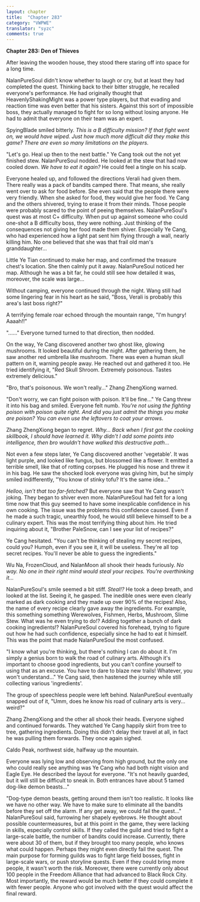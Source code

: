 ```yaml
---
layout: chapter
title:  "Chapter 283"
category: "VWPWE"
translator: "syzc"
comments: true
---
```


**Chapter 283: Den of Thieves**

After leaving the wooden house, they stood there staring off into space for a long time.

NalanPureSoul didn't know whether to laugh or cry, but at least they had completed the quest. Thinking back to their bitter struggle, he recalled everyone's performance. He had originally thought that HeavenlyShakingMight was a power type players, but that evading and reaction time was even better that his sisters. Against this sort of impossible boss, they actually managed to fight for so long without losing anyone. He had to admit that everyone on their team was an expert.

SpyingBlade smiled bitterly. *This is a B difficulty mission? If that fight went on, we would have wiped. Just how much more difficult did they make this game? There are even so many limitations on the players.*

"Let's go. Heal up then to the next battle." Ye Cang took out the not yet finished stew. NalanPureSoul nodded. He looked at the stew that had now cooled down. *We have to eat it again?* He could feel a tingle on his scalp.

Everyone healed up, and followed the directions Verali had given them. There really was a pack of bandits camped there. That means, she really went over to ask for food before. She even said that the people there were very friendly. When she asked for food, they would give her food. Ye Cang and the others shivered, trying to erase it from their minds. Those people were probably scared to the point of peeing themselves. NalanPureSoul's quest was at most C+ difficulty. When put up against someone who could one-shot a B difficulty boss, they were nothing. Just thinking of the consequences not giving her food made them shiver. Especially Ye Cang, who had experienced how a light pat sent him flying through a wall, nearly killing him. No one believed that she was that frail old man's granddaughter...

Little Ye Tian continued to make her map, and confirmed the treasure chest's location. She then calmly put it away. NalanPureSoul noticed her map. Although he was a bit far, he could still see how detailed it was, moreover, the scale was large...

Without camping, everyone continued through the night. Wang still had some lingering fear in his heart as he said, "Boss, Verali is probably this area's last boss right?"

A terrifying female roar echoed through the mountain range, "I'm hungry! Aaaah!!"

"......" Everyone turned turned to that direction, then nodded.

On the way, Ye Cang discovered another two ghost like, glowing mushrooms. It looked beautiful during the night. After gathering them, he saw another red umbrella like mushroom. There was even a human skull pattern on it, warning people away. He reached out and gathered it too. He tried identifying it, "Red Skull Shroom. Extremely poisonous. Tastes extremely delicious."

"Bro, that's poisonous. We won't really..." Zhang ZhengXiong warned.

"Don't worry, we can fight poison with poison. It'll be fine..." Ye Cang threw it into his bag and smiled. Everyone felt numb. *You're not using the fighting poison with poison quite right. And did you just admit the things you make are poison? You can even use the leftovers to coat your arrows.*

Zhang ZhengXiong began to regret. *Why... Back when I first got the cooking skillbook, I should have learned it. Why didn't I add some points into intelligence, then bro wouldn't have walked this destructive path...*

Not even a few steps later, Ye Cang discovered another 'vegetable'. It was light purple, and looked like fungus, but blossomed like a flower. It emitted a terrible smell, like that of rotting corpses. He plugged his nose and threw it in his bag. He saw the shocked look everyone was giving him, but he simply smiled indifferently, "You know of stinky tofu? It's the same idea..."

*Helloo, isn't that too far-fetched?* But everyone saw that Ye Cang wasn't joking. They began to shiver even more. NalanPureSoul had felt for a long time now that this guy seemed to have some inexplicable confidence in his own cooking. The issue was the problems this confidence caused. Even if he made a such tragic, unearthly food, he would still believe himself to be a culinary expert. This was the most terrifying thing about him. He tried inquiring about it, "Brother PaleSnow, can I see your list of recipes?"

Ye Cang hesitated. "You can't be thinking of stealing my secret recipes, could you? Humph, even if you see it, it will be useless. They're all top secret recipes. You'll never be able to guess the ingredients."

Wu Na, FrozenCloud, and NalanMoon all shook their heads furiously. *No way. No one in their right mind would steal your recipes. You're overthinking it...*

NalanPureSoul's smile seemed a bit stiff. *Steal!?* He took a deep breath, and looked at the list. Seeing it, he gasped. The inedible ones were even clearly marked as dark cooking and they made up over 90% of the recipes! Also, the name of every recipe clearly gave away the ingredients. For example, this something something Werewolves, Fishmen, Herbs, Mushroom, Slime Stew. What was he even trying to do!? Adding together a bunch of dark cooking ingredients!? NalanPureSoul covered his forehead, trying to figure out how he had such confidence, especially since he had to eat it himself. This was the point that made NalanPureSoul the most confused.

"I know what you're thinking, but there's nothing I can do about it. I'm simply a genius born to walk the road of culinary arts. Although it's important to choose good ingredients, but you can't confine yourself to using that as an excuse. You have to dare to blaze new trails! Whatever, you won't understand..." Ye Cang said, then hastened the journey while still collecting various 'ingredients'.

The group of speechless people were left behind. NalanPureSoul eventually snapped out of it, "Umm, does he know his road of culinary arts is very... weird?"

Zhang ZhengXiong and the other all shook their heads. Everyone sighed and continued forwards. They watched Ye Cang happily skirt from tree to tree, gathering ingredients. Doing this didn't delay their travel at all, in fact he was pulling them forwards. They once again sighed.

Caldo Peak, northwest side, halfway up the mountain.

Everyone was lying low and observing from high ground, but the only one who could really see anything was Ye Cang who had both night vision and Eagle Eye. He described the layout for everyone. "It's not heavily guarded, but it will still be difficult to sneak in. Both entrances have about 5 tamed dog-like demon beasts..."

"Dog-type demon beasts, getting around them isn't too realistic. It looks like we have no other way. We have to make sure to eliminate all the bandits before they set off the alarm. If any get away, we could fail the quest..." NalanPureSoul said, furrowing her shapely eyebrows. He thought about possible countermeasures, but at this point in the game, they were lacking in skills, especially control skills. If they called the guild and tried to fight a large-scale battle, the number of bandits could increase. Currently, there were about 30 of them, but if they brought too many people, who knows what could happen. Perhaps they might even directly fail the quest. The main purpose for forming guilds was to fight large field bosses, fight in large-scale wars, or push storyline quests. Even if they could bring more people, it wasn't worth the risk. Moreover, there were currently only about 100 people in the Freedom Alliance that had advanced to Black Rock City. Most importantly, the reward would be much better if they could complete it with fewer people. Anyone who got involved with the quest would affect the final reward.
